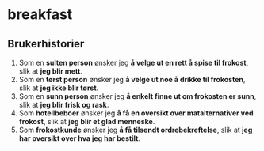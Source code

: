 # breakfast

## Brukerhistorier
1. Som en **sulten person** ønsker jeg **å velge ut en rett å spise til frokost**, slik at **jeg blir mett**.
2. Som en **tørst person** ønsker jeg **å velge ut noe å drikke til frokosten**, slik at **jeg ikke blir tørst**.
3. Som en **sunn person** ønsker jeg **å enkelt finne ut om frokosten er sunn**, slik at **jeg blir frisk og rask**.
4. Som **hotellbeboer** ønsker jeg **å få en oversikt over matalternativer ved frokost**, slik at **jeg blir et glad menneske**.
5. Som **frokostkunde** ønsker jeg **å få tilsendt ordrebekreftelse**, slik at **jeg har oversikt over hva jeg har bestilt**.
